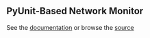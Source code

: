 PyUnit-Based Network Monitor
----------------------------

See the [documentation](blob/master/lib/config.html) or browse the
[source](blob/master/main.py)
